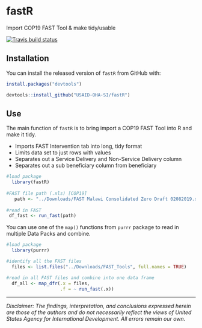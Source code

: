 # fastR

Import COP19 FAST Tool & make tidy/usable

[![Travis build status](https://travis-ci.org/USAID-OHA-SI/fastR.svg?branch=master)](https://travis-ci.org/USAID-OHA-SI/fastR)

## Installation

You can install the released version of `fastR` from GitHub with:


``` r
install.packages("devtools")

devtools::install_github("USAID-OHA-SI/fastR")
```

## Use

The main function of `fastR` is to bring import a COP19 FAST Tool into R and make it tidy.

- Imports FAST Intervention tab into long, tidy format
- Limits data set to just rows with values
- Separates out a Service Delivery and Non-Service Delivery column
- Separates out a sub beneficiary column from beneficiary

``` r
#load package
  library(fastR)
  
#FAST file path (.xls) [COP19]
   path <- "../Downloads/FAST Malawi Consolidated Zero Draft 02082019.xlsx"
  
#read in FAST
 df_fast <- run_fast(path)
```

You can use one of the `map()` functions from `purrr` package to read in multiple Data Packs and combine.

``` r
#load package
  library(purrr)

#identify all the FAST files
  files <- list.files("../Downloads/FAST_Tools", full.names = TRUE)

#read in all FAST files and combine into one data frame
  df_all <- map_dfr(.x = files,
                    .f = ~ run_fast(.x))
```

---

*Disclaimer: The findings, interpretation, and conclusions expressed herein are those of the authors and do not necessarily reflect the views of United States Agency for International Development. All errors remain our own.*
